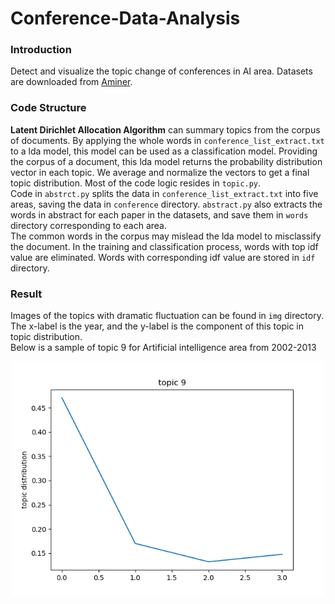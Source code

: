 # Conference-Data-Analysis
### Introduction
Detect and visualize the topic change of conferences in AI area. Datasets are downloaded from [Aminer](https://aminer.org/open-academic-graph).
### Code Structure
<b>Latent Dirichlet Allocation Algorithm</b> can summary topics from the corpus of documents. By applying the whole words in `conference_list_extract.txt` to a lda model, this model can be used as a classification model. Providing the corpus of a document, this lda model returns the probability distribution vector in each topic. We average and normalize the vectors to get a final topic distribution. Most of the code logic resides in `topic.py`.      
Code in `abstrct.py` splits the data in `conference_list_extract.txt` into five areas, saving the data in `conference` directory. `abstract.py` also extracts the words in abstract for each paper in the datasets, and save them in `words` directory corresponding to each area.  
The common words in the corpus may mislead the lda model to misclassify the document. In the training and classification process, words with top idf value are eliminated. Words with corresponding idf value are stored in `idf` directory.
### Result
Images of the topics with dramatic fluctuation can be found in `img` directory. The x-label is the year, and the y-label is the component of this topic in topic distribution.  
Below is a sample of topic 9 for Artificial intelligence area from 2002-2013 
<div align="center">
<img src="img/Artificial_intelligence/topic_9_02-13.png" width="500" style="margin-left:auto;margin-right:auto">
</div>
